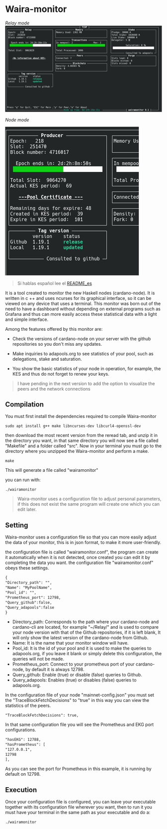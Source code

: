 # Waira-monitor
*Relay mode*
![ ](./images/monitor.jpg  "Relay mode")


*Node mode*

![ ](./images/monitor2.jpg  "Node mode")

>Si hablas español lee el  [README_es](README_es.md) 

It is a tool created to monitor the new Haskell nodes (cardano-node). It is written in c ++ and uses ncurses for its graphical interface, so it can be viewed on any device that uses a terminal.
This monitor was born out of the need to have a dashboard without depending on external programs such as Grafana and thus can more easily access these statistical data with a light and simple interface.

Among the features offered by this monitor are:

* Check the versions of cardano-node on your server with the github repositories so you don't miss any updates.

* Make inquiries to adapools.org to see statistics of your pool, such as delegations, stake and saturation.

* You show the basic statistics of your node in operation, for example, the KES and thus do not forget to renew your keys.

> I have pending in the next version to add the option to visualize the peers and the network connections

## Compilation

You must first install the dependencies required to compile Waira-monitor

    sudo apt install g++ make libncurses-dev libcurl4-openssl-dev

then download the most recent version from the reread tab, and unzip it in the directory you want, in that same directory you will now see a file called "Makefile" and a folder called "src".
Now in your terminal you must go to the directory where you unzipped the Waira-monitor and perform a make.

    make

This will generate a file called "wairamonitor"

you can run with:

    ./wairamonitor

> Waira-monitor uses a configuration file to adjust personal parameters, if this does not exist the same program will create one which you can edit later.

## Setting

Waira-monitor uses a configuration file so that you can more easily adjust the data of your monitor, this is in json format, to make it more user-friendly.

the configuration file is called "wairamonitor.conf", the program can create it automatically when it is not detected, once created you can edit it by completing the data you want.
the configuration file "wairamonitor.conf" obeys these settings.

    {
    "Directory_path": "",
    "Name": "MyPoolName",
    "Pool_id": "",
    "Prometheus_port": 12798,
    "Query_github":false,
    "Query_adapools":false
    }
   
* Directory_path: Corresponds to the path where your cardano-node and cardano-cli are located, for example "~/Relay/" and is used to compare your node version with that of the Github repositories, if it is left blank, It will only show the latest version of the cardano-node from Github.
* Name: It is the name that your monitor window will have.
* Pool_id: It is the id of your pool and it is used to make the queries to adapools.org, if you leave it blank or simply delete this configuration, the queries will not be made.
* Prometheus_port: Connect to your prometheus port of your cardano-node, by default it is always 12798.
* Query_github: Enable (true) or disable (false) queries to Github.
* Query_adapools: Enables (true) or disables (false) queries to adapools.org.
   
In the configuration file of your node "mainnet-config.json" you must set the "TraceBlockFetchDecisions" to "true" in this way you can view the statistics of the peers.

	"TraceBlockFetchDecisions": true,

In that same configuration file you will see the Prometheus and EKG port configurations.

	"hasEKG": 12788,
	"hasPrometheus": [
	"127.0.0.1",
	12798
	],

As you can see the port for Prometheus in this example, it is running by default on 12798.


## Execution
Once your configuration file is configured, you can leave your executable together with its configuration file wherever you want, then to run it you must have your terminal in the same path as your executable and do a:

    ./wairamonitor
